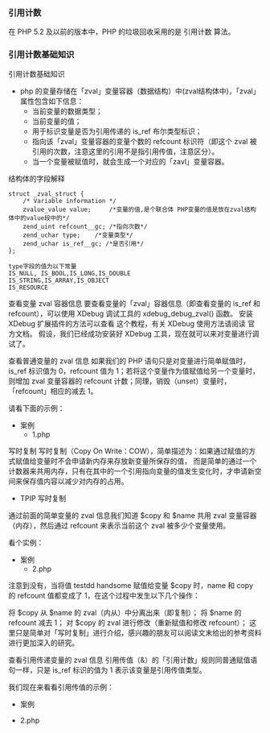 ### 引用计数
在 PHP 5.2 及以前的版本中，PHP 的垃圾回收采用的是 引用计数 算法。

### 引用计数基础知识
引用计数基础知识

+ php 的变量存储在「zval」变量容器（数据结构）中(zval结构体中)，「zval」属性包含如下信息：
    * 当前变量的数据类型；
    * 当前变量的值；
    * 用于标识变量是否为引用传递的 is_ref 布尔类型标识；
    * 指向该「zval」变量容器的变量个数的 refcount 标识符（即这个 zval 被引用的次数，注意这里的引用不是指引用传值，注意区分）。
    * 当一个变量被赋值时，就会生成一个对应的「zavl」变量容器。
    
结构体的字段解释

    struct _zval_struct {
        /* Variable information */
        zvalue_value value;		/*变量的值,是个联合体 PHP变量的值是放在zval结构体中的value段中的*/
        zend_uint refcount__gc; /*指向次数*/
        zend_uchar type;	/*变量类型*/
        zend_uchar is_ref__gc; /*是否引用*/
    };
    
    type字段的值为以下常量
    IS_NULL, IS_BOOL,IS_LONG,IS_DOUBLE
    IS_STRING,IS_ARRAY,IS_OBJECT
    IS_RESOURCE



查看变量 zval 容器信息
要查看变量的「zval」容器信息（即查看变量的 is_ref 和 refcount），可以使用 XDebug 调试工具的 xdebug_debug_zval() 函数。
安装 XDebug 扩展插件的方法可以查看 这个教程，有关 XDebug 使用方法请阅读 官方文档。
假设，我们已经成功安装好 XDebug 工具，现在就可以来对变量进行调试了。

查看普通变量的 zval 信息
如果我们的 PHP 语句只是对变量进行简单赋值时，is_ref 标识值为 0，refcount 值为 1；若将这个变量作为值赋值给另一个变量时，
则增加 zval 变量容器的 refcount 计数；同理，销毁（unset）变量时，「refcount」相应的减去 1。

请看下面的示例：
+  案例
   * 1.php
   
写时复制
写时复制（Copy On Write：COW），简单描述为：如果通过赋值的方式赋值给变量时不会申请新内存来存放新变量所保存的值，
而是简单的通过一个计数器来共用内存，只有在其中的一个引用指向变量的值发生变化时，才申请新空间来保存值内容以减少对内存的占用。
 - TPIP 写时复制

通过前面的简单变量的 zval 信息我们知道 \$copy 和 \$name 共用 zval 变量容器（内存），然后通过 refcount 来表示当前这个 zval 被多少个变量使用。

看个实例：
+  案例
   * 2.php
   
注意到没有，当将值 testdd handsome 赋值给变量 \$copy 时，name 和 copy 的 refcount 值都变成了 1，在这个过程中发生以下几个操作：

将 \$copy 从 \$name 的 zval（内从）中分离出来（即复制）；
将 \$name 的 refcount 减去 1；
对 \$copy 的 zval 进行修改（重新赋值和修改 refcount）；
这里只是简单对「写时复制」进行介绍，感兴趣的朋友可以阅读文末给出的参考资料进行更加深入的研究。

查看引用传递变量的 zval 信息
引用传值（&）的「引用计数」规则同普通赋值语句一样，只是 is_ref 标识的值为 1 表示该变量是引用传值类型。

我们现在来看看引用传值的示例：
+  案例
  * 2.php



